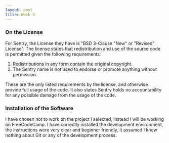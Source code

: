 ```yaml
---
layout: post
title: Week 5
---
```


### On the License

For Sentry, the License they have is "BSD 3-Clause "New" or "Revised" License". The license states that redistribution and use of the source code is permitted given the following requirements:

1. Redistributions in any form contain the original copyright.
2. The Sentry name is not used to endorse or promote anything without permission. 

These are the only listed requirements by the license, and otherwise provide full usage of the code. It also states Sentry holds no accountability for any possible damage from the usage of the code. 

### Installation of the Software

I have chosen not to work on the project I selected, instead I will be working on FreeCodeCamp. I have correctly installed the development environment, the instructions were very clear and beginner friendly, it assumed I knew nothing about Git or any of the development process. 
